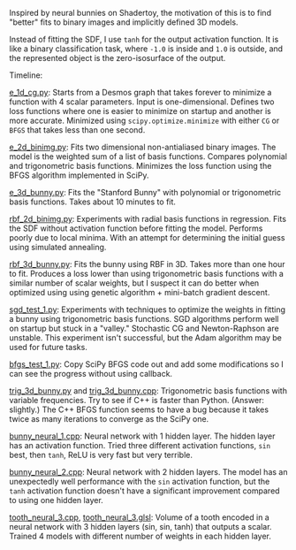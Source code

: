 Inspired by neural bunnies on Shadertoy, the motivation of this is to find "better" fits to binary images and implicitly defined 3D models.

Instead of fitting the SDF, I use `tanh` for the output activation function. It is like a binary classification task, where `-1.0` is inside and `1.0` is outside, and the represented object is the zero-isosurface of the output.

Timeline:

[e_1d_cg.py](e_1d_cg.py): Starts from a Desmos graph that takes forever to minimize a function with 4 scalar parameters. Input is one-dimensional. Defines two loss functions where one is easier to minimize on startup and another is more accurate. Minimized using `scipy.optimize.minimize` with either `CG` or `BFGS` that takes less than one second.

[e_2d_binimg.py](e_2d_binimg.py): Fits two dimensional non-antialiased binary images. The model is the weighted sum of a list of basis functions. Compares polynomial and trigonometric basis functions. Minimizes the loss function using the BFGS algorithm implemented in SciPy.

[e_3d_bunny.py](e_3d_bunny.py): Fits the "Stanford Bunny" with polynomial or trigonometric basis functions. Takes about 10 minutes to fit.

[rbf_2d_binimg.py](rbf_2d_binimg.py): Experiments with radial basis functions in regression. Fits the SDF without activation function before fitting the model. Performs poorly due to local minima. With an attempt for determining the initial guess using simulated annealing.

[rbf_3d_bunny.py](rbf_3d_bunny.py): Fits the bunny using RBF in 3D. Takes more than one hour to fit. Produces a loss lower than using trigonometric basis functions with a similar number of scalar weights, but I suspect it can do better when optimized using using genetic algorithm + mini-batch gradient descent.

[sgd_test_1.py](sgd_test_1.py): Experiments with techniques to optimize the weights in fitting a bunny using trigonometric basis functions. SGD algorithms perform well on startup but stuck in a "valley." Stochastic CG and Newton-Raphson are unstable. This experiment isn't successful, but the Adam algorithm may be used for future tasks.

[bfgs_test_1.py](bfgs_test_1.py): Copy SciPy BFGS code out and add some modifications so I can see the progress without using callback.

[trig_3d_bunny.py](trig_3d_bunny.py) and [trig_3d_bunny.cpp](trig_3d_bunny.cpp): Trigonometric basis functions with variable frequencies. Try to see if C++ is faster than Python. (Answer: slightly.) The C++ BFGS function seems to have a bug because it takes twice as many iterations to converge as the SciPy one.

[bunny_neural_1.cpp](bunny_neural_1.cpp): Neural network with 1 hidden layer. The hidden layer has an activation function. Tried three different activation functions, `sin` best, then `tanh`, ReLU is very fast but very terrible.

[bunny_neural_2.cpp](bunny_neural_1.cpp): Neural network with 2 hidden layers. The model has an unexpectedly well performance with the `sin` activation function, but the `tanh` activation function doesn't have a significant improvement compared to using one hidden layer.

[tooth_neural_3.cpp](tooth_neural_3.cpp), [tooth_neural_3.glsl](tooth_neural_3.glsl): Volume of a tooth encoded in a neural network with 3 hidden layers (sin, sin, tanh) that outputs a scalar. Trained 4 models with different number of weights in each hidden layer.
